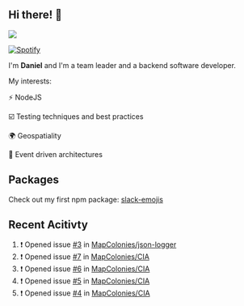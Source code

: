 ## Hi there! 👋

<p>
  <img src="https://github-readme-stats.vercel.app/api?username=syncush&theme=tokyonight">
</p>

[![Spotify](https://novatorem-rust.vercel.app/api/spotify)](https://open.spotify.com/user/syncush)

I'm **Daniel** and I'm a team leader and a backend software developer.

My interests:

⚡ NodeJS

☑️ Testing techniques and best practices

🌍 Geospatiality

🧠 Event driven architectures

## Packages
Check out my first npm package: [slack-emojis](https://www.npmjs.com/package/slack-emojis)

## Recent Acitivty
<!--START_SECTION:activity-->
1. ❗️ Opened issue [#3](https://github.com/MapColonies/json-logger/issues/3) in [MapColonies/json-logger](https://github.com/MapColonies/json-logger)
2. ❗️ Opened issue [#7](https://github.com/MapColonies/CIA/issues/7) in [MapColonies/CIA](https://github.com/MapColonies/CIA)
3. ❗️ Opened issue [#6](https://github.com/MapColonies/CIA/issues/6) in [MapColonies/CIA](https://github.com/MapColonies/CIA)
4. ❗️ Opened issue [#5](https://github.com/MapColonies/CIA/issues/5) in [MapColonies/CIA](https://github.com/MapColonies/CIA)
5. ❗️ Opened issue [#4](https://github.com/MapColonies/CIA/issues/4) in [MapColonies/CIA](https://github.com/MapColonies/CIA)
<!--END_SECTION:activity-->
